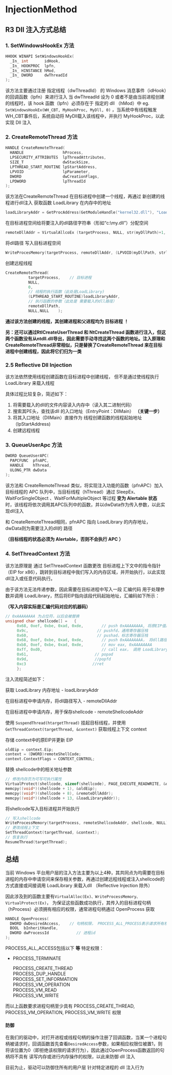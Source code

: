 # InjectionMethod

## R3 Dll 注入方式总结

### 1. SetWindowsHookEx 方法

```c
HHOOK WINAPI SetWindowsHookEx(
  _In_ int       idHook,
  _In_ HOOKPROC  lpfn,
  _In_ HINSTANCE hMod,
  _In_ DWORD     dwThreadId
);
```

该方法主要通过注册 指定线程（dwThreadId） 的 Windows 消息事件（idHook）的回调函数（lpfn）来进行注入 当 dwThreadId 设为 0 或者不是由当前进程创建的线程时，该 hook 函数（lpfn）必须存在于 指定的 dll （hMod）中 eg. `SetWindowsHookEx(WH_CBT, MyHookProc, MyDll, 0)` ，当系统中有线程触发 WH\_CBT事件后，系统自动将 MyDll载入该线程中，并执行 MyHookProc，以此实现 Dll 注入

### 2. CreateRemoteThread 方法

```c
HANDLE CreateRemoteThread(
  HANDLE                 hProcess,
  LPSECURITY_ATTRIBUTES  lpThreadAttributes,
  SIZE_T                 dwStackSize,
  LPTHREAD_START_ROUTINE lpStartAddress,
  LPVOID                 lpParameter,
  DWORD                  dwCreationFlags,
  LPDWORD                lpThreadId
);
```

该方法在CreateRemoteThread 在目标进程中创建一个线程，再通过 新创建的线程进行dll注入 获取函数 LoadLibrary 在内存中的地址

```c
loadLibraryAddr = GetProcAddress(GetModuleHandle("kernel32.dll"), "LoadLibraryA");
```

在目标进程空间给将要注入的dll路径字符串（形如“c:\my.dll”）分配空间

```c
remoteDllAddr = VirtualAllcoEx (targetProcess, NULL, str(myDllPath)+1, MEM_COMMIT | MEM_READWRITE);
```

将dll路径 写入目标进程空间

```c
WriteProcesMemory(targetProcess, remoteDllAddr, (LPVOID)myDllPath, strlen(myDllPath)+1, NULL);
```

创建远程线程

```c
CreateRemoteThread(
          targetProcess,    // 目标进程
          NULL,
          0,
          // 线程的执行函数（此处是LoadLibrary)
          (LPTHREAD_START_ROUTINE)loadLibraryAddr, 
          // 执行函数的参数（此处是 需要载入的dll路径）
          remoteDllPath,
          NULL,NULL    );
```

**通过该方法创建的线程，其创建进程和父进程均为 目标进程 ！**

**另：还可以通过RtlCreateUserThread 和 NtCreateThread 函数进行注入，但这两个函数没有从ntdll.dll导出，因此需要手动寻找这两个函数的地址。注入原理和 CreateRemoteThread非常相似，只是替换了CreateRemoteThread 来在目标进程中创建线程，因此将它们归为一类**

### 2.5  Reflective Dll Injection

该方法依然使用线程创建函数在目标进程中创建线程， 但不是通过使线程执行 LoadLibrary 来载入线程

具体过程比较复杂，简述如下：

1. 将需要载入的dll的文件内容读入内存中（读入其二进制代码）
2. 搜索其PE头，查找该dll 的入口地址（EntryPoint：DllMain）  **（关键一步）**
3. 将其入口地址（DllMain）直接作为 线程创建函数的线程起始地址（lpStartAddress\)
4. 创建远程线程

### 3. QueueUserApc 方法

```c
DWORD QueueUserAPC(
  PAPCFUNC  pfnAPC,
  HANDLE    hThread,
  ULONG_PTR dwData
);
```

该方法和 CreateRemoteThread 类似，将实现注入功能的函数（pfnAPC）加入目标线程的 APC 队列中，当目标线程（hThread）通过 SleepEx、WaitForSingleObject 、WaitForMultipleObject 等过程 **变为 Alertable 状态** 时，该线程将依次调用其APC队列中的函数，并以dwData作为传入参数，以此实现dll注入

和 CreateRemoteThread相同，pfnAPC 指向 LoadLibrary 的内存地址，dwData则为需要注入的dll的 路径

**（目标线程的状态必须为 Alertable，否则不会执行 APC ）**

### 4. SetThreadContext 方法

该方法原理是 通过 SetThreadContext 函数更改 目标进程上下文中的指令指针（EIP for x86），跳转到目标进程中我们写入的内存区域，并开始执行，以此实现dll注入或任意代码执行。

由于该方法无法传递参数，因此需要在目标进程中写入一段 汇编代码 用于处理参数并调用 LoadLibrary，然后将EIP指向该段代码起始地址，汇编码如下所示：

**（写入内容实际是汇编代码对应的机器码）**

```c
// 0xAAAAAAAA 为占位符，以后会被替换   
unsigned char shellcode[] =   {
     0x68, 0xef, 0xbe, 0xad, 0xde,        // push 0xAAAAAAAA, 将原EIP值压栈
     0x9c,                              // pushfd，通用寄存器压栈
     0x60,                              // pushad，标志寄存器压栈
     0x68, 0xef, 0xbe, 0xad, 0xde,        // push 0xAAAAAAAA， 将dll路径压栈（传参）
     0xb8, 0xef, 0xbe, 0xad, 0xde,        // mov eax, 0xAAAAAAAA 
     0xff, 0xd0,                          // call eax， 调用 LoadLibrary
     0x61,                             // popad
     0x9d,                             //popfd
     0xc3                             //ret   
     };
```

注入流程简述如下：

获取 LoadLibrary 内存地址 - loadLibraryAddr

在目标进程中申请内存，将dll路径写入 - remoteDllAddr

在目标进程中申请内存，用于保存shellcode - remoteShellcodeAddr

使用 `SuspendThread(htargetThread)` 挂起目标线程，并使用`GetThreadContext(targetThread, &context)` 获取线程上下文 context

存储 context中的原EIP并更新 EIP

```c
oldEip = context.Eip;
context = (DWORD)remoteShellCode;
context.ContextFlags = CONTEXT_CONTROL;
```

替换 shellcode中的相关地址参数

```c
// 修改内存页为可写可执行属性
VirtualProtect(shellcode, sizeof(shellcode), PAGE_EXECUTE_READWRITE, &oldProtect);
memcpy((void*)(shellcode + 1), &oldEip);    
memcpy((void*)(shellcode + 8), &remoteDllAddr);
memcpy((void*)(shellcode + 13, &loadLibraryAddr));
```

将shellcode写入目标进程并开始执行

```c
// 写入shellcode
WriteProcessMemory(targetProcess, remoteShellcodeAddr, shellcode, NULL);
// 更改线程上下文
SetThreadContext(targetThread, &context);
// 恢复执行
ResumeThread(targetThread);
```

## 总结

当前 Windows 平台用户层的注入方法主要为以上4种，其共同点为均需要在目标进程的内存中申请空间来保存相关参数，再通过创建远程线程或注入shellcode的方式直接或间接调用 LoadLibrary 来载入dll （Reflective Injection 除外）

因此涉及到的函数主要有`VirtualAlloc(Ex)、WriteProcessMemory、VirtualProtect(Ex)`， 为保证这些函数成功执行，其传入的目标进程句柄（hProcess）必须拥有相应的权限，通常进程句柄通过 OpenProcess 获取

```c
HANDLE OpenProcess(
  DWORD dwDesiredAccess,    // 句柄权限， PROCESS_ALL_PROCESS表示请求所有权限
  BOOL  bInheritHandle,
  DWORD dwProcessId            // 进程id
);
```

PROCESS\_ALL\_ACCESS包括以下 **等** 特定权限：

* PROCESS\_TERMINATE

  PROCESS\_CREATE\_THREAD  
  PROCESS\_DUP\_HANDLE  
  PROCESS\_SET\_INFORMATION  
  PROCESS\_VM\_OPERATION  
  PROCESS\_VM\_READ  
  PROCESS\_VM\_WRITE

而以上函数要求进程句柄至少具有 PROCESS\_CREATE\_THREAD, PROCESS\_VM\_OPERATION, PROCESS\_VM\_WRITE 权限

#### 防御

在我们的驱动中，对打开进程或线程句柄的操作注册了回调函数，当某一个进程句柄被请求时，回调函数首先查看`DesiredAccess`参数，如果相应权限位被置1，则将该位置为0（即拒绝该权限的请求行为），因此通过OpenProcess函数返回的句柄将不具有 读写内存或进行内存操作的权限，以此来防御 dll 注入

目前为止，驱动可以防御住所有的用户层 针对特定进程的 dll 注入行为

